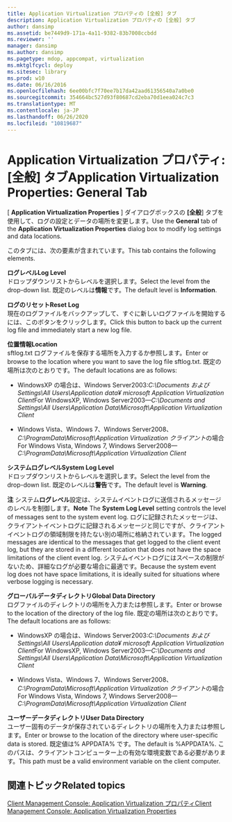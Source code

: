 ```yaml
---
title: Application Virtualization プロパティの [全般] タブ
description: Application Virtualization プロパティの [全般] タブ
author: dansimp
ms.assetid: be7449d9-171a-4a11-9382-83b7008ccbdd
ms.reviewer: ''
manager: dansimp
ms.author: dansimp
ms.pagetype: mdop, appcompat, virtualization
ms.mktglfcycl: deploy
ms.sitesec: library
ms.prod: w10
ms.date: 06/16/2016
ms.openlocfilehash: 6ee00bfc7f70ee7b17da42aad61356540a7a0be0
ms.sourcegitcommit: 354664bc527d93f80687cd2eba70d1eea024c7c3
ms.translationtype: MT
ms.contentlocale: ja-JP
ms.lasthandoff: 06/26/2020
ms.locfileid: "10819687"
---
```

# <span data-ttu-id="1e911-103">Application Virtualization プロパティ: [全般] タブ</span><span class="sxs-lookup"><span data-stu-id="1e911-103">Application Virtualization Properties: General Tab</span></span>


<span data-ttu-id="1e911-104">[ **Application Virtualization Properties** ] ダイアログボックスの **[全般**] タブを使用して、ログの設定とデータの場所を変更します。</span><span class="sxs-lookup"><span data-stu-id="1e911-104">Use the **General** tab of the **Application Virtualization Properties** dialog box to modify log settings and data locations.</span></span>

<span data-ttu-id="1e911-105">このタブには、次の要素が含まれています。</span><span class="sxs-lookup"><span data-stu-id="1e911-105">This tab contains the following elements.</span></span>

<a href="" id="log-level"></a>**<span data-ttu-id="1e911-106">ログレベル</span><span class="sxs-lookup"><span data-stu-id="1e911-106">Log Level</span></span>**  
<span data-ttu-id="1e911-107">ドロップダウンリストからレベルを選択します。</span><span class="sxs-lookup"><span data-stu-id="1e911-107">Select the level from the drop-down list.</span></span> <span data-ttu-id="1e911-108">既定のレベルは**情報**です。</span><span class="sxs-lookup"><span data-stu-id="1e911-108">The default level is **Information**.</span></span>

<a href="" id="reset-log"></a>**<span data-ttu-id="1e911-109">ログのリセット</span><span class="sxs-lookup"><span data-stu-id="1e911-109">Reset Log</span></span>**  
<span data-ttu-id="1e911-110">現在のログファイルをバックアップして、すぐに新しいログファイルを開始するには、このボタンをクリックします。</span><span class="sxs-lookup"><span data-stu-id="1e911-110">Click this button to back up the current log file and immediately start a new log file.</span></span>

<a href="" id="location"></a>**<span data-ttu-id="1e911-111">位置情報</span><span class="sxs-lookup"><span data-stu-id="1e911-111">Location</span></span>**  
<span data-ttu-id="1e911-112">sftlog.txt ログファイルを保存する場所を入力するか参照します。</span><span class="sxs-lookup"><span data-stu-id="1e911-112">Enter or browse to the location where you want to save the log file sftlog.txt.</span></span> <span data-ttu-id="1e911-113">既定の場所は次のとおりです。</span><span class="sxs-lookup"><span data-stu-id="1e911-113">The default locations are as follows:</span></span>

-   <span data-ttu-id="1e911-114">WindowsXP の場合は、Windows Server2003:*C:\\Documents および Settings\\All Users\\Application data¥ microsoft Application Virtualization Client*</span><span class="sxs-lookup"><span data-stu-id="1e911-114">For WindowsXP, Windows Server2003—*C:\\Documents and Settings\\All Users\\Application Data\\Microsoft\\Application Virtualization Client*</span></span>

-   <span data-ttu-id="1e911-115">Windows Vista、Windows 7、Windows Server2008、*C:\\ProgramData\\Microsoft\\Application Virtualization クライアント*の場合</span><span class="sxs-lookup"><span data-stu-id="1e911-115">For Windows Vista, Windows 7, Windows Server2008—*C:\\ProgramData\\Microsoft\\Application Virtualization Client*</span></span>

<a href="" id="system-log-level"></a>**<span data-ttu-id="1e911-116">システムログレベル</span><span class="sxs-lookup"><span data-stu-id="1e911-116">System Log Level</span></span>**  
<span data-ttu-id="1e911-117">ドロップダウンリストからレベルを選択します。</span><span class="sxs-lookup"><span data-stu-id="1e911-117">Select the level from the drop-down list.</span></span> <span data-ttu-id="1e911-118">既定のレベルは**警告**です。</span><span class="sxs-lookup"><span data-stu-id="1e911-118">The default level is **Warning**.</span></span>

<span data-ttu-id="1e911-119">**注** システム**ログレベル**設定は、システムイベントログに送信されるメッセージのレベルを制御します。</span><span class="sxs-lookup"><span data-stu-id="1e911-119">**Note** The **System Log Level** setting controls the level of messages sent to the system event log.</span></span> <span data-ttu-id="1e911-120">ログに記録されたメッセージは、クライアントイベントログに記録されるメッセージと同じですが、クライアントイベントログの領域制限を持たない別の場所に格納されています。</span><span class="sxs-lookup"><span data-stu-id="1e911-120">The logged messages are identical to the messages that get logged to the client event log, but they are stored in a different location that does not have the space limitations of the client event log.</span></span> <span data-ttu-id="1e911-121">システムイベントログにはスペースの制限がないため、詳細なログが必要な場合に最適です。</span><span class="sxs-lookup"><span data-stu-id="1e911-121">Because the system event log does not have space limitations, it is ideally suited for situations where verbose logging is necessary.</span></span>

 

<a href="" id="global-data-directory"></a>**<span data-ttu-id="1e911-122">グローバルデータディレクトリ</span><span class="sxs-lookup"><span data-stu-id="1e911-122">Global Data Directory</span></span>**  
<span data-ttu-id="1e911-123">ログファイルのディレクトリの場所を入力または参照します。</span><span class="sxs-lookup"><span data-stu-id="1e911-123">Enter or browse to the location of the directory of the log file.</span></span> <span data-ttu-id="1e911-124">既定の場所は次のとおりです。</span><span class="sxs-lookup"><span data-stu-id="1e911-124">The default locations are as follows:</span></span>

-   <span data-ttu-id="1e911-125">WindowsXP の場合は、Windows Server2003:*C:\\Documents および Settings\\All Users\\Application data¥ microsoft Application Virtualization Client*</span><span class="sxs-lookup"><span data-stu-id="1e911-125">For WindowsXP, Windows Server2003—*C:\\Documents and Settings\\All Users\\Application Data\\Microsoft\\Application Virtualization Client*</span></span>

-   <span data-ttu-id="1e911-126">Windows Vista、Windows 7、Windows Server2008、*C:\\ProgramData\\Microsoft\\Application Virtualization クライアント*の場合</span><span class="sxs-lookup"><span data-stu-id="1e911-126">For Windows Vista, Windows 7, Windows Server2008—*C:\\ProgramData\\Microsoft\\Application Virtualization Client*</span></span>

<a href="" id="user-data-directory"></a>**<span data-ttu-id="1e911-127">ユーザーデータディレクトリ</span><span class="sxs-lookup"><span data-stu-id="1e911-127">User Data Directory</span></span>**  
<span data-ttu-id="1e911-128">ユーザー固有のデータが保存されているディレクトリの場所を入力または参照します。</span><span class="sxs-lookup"><span data-stu-id="1e911-128">Enter or browse to the location of the directory where user-specific data is stored.</span></span> <span data-ttu-id="1e911-129">既定値は% APPDATA% です。</span><span class="sxs-lookup"><span data-stu-id="1e911-129">The default is %APPDATA%.</span></span> <span data-ttu-id="1e911-130">このパスは、クライアントコンピューター上の有効な環境変数である必要があります。</span><span class="sxs-lookup"><span data-stu-id="1e911-130">This path must be a valid environment variable on the client computer.</span></span>

## <span data-ttu-id="1e911-131">関連トピック</span><span class="sxs-lookup"><span data-stu-id="1e911-131">Related topics</span></span>


[<span data-ttu-id="1e911-132">Client Management Console: Application Virtualization プロパティ</span><span class="sxs-lookup"><span data-stu-id="1e911-132">Client Management Console: Application Virtualization Properties</span></span>](client-management-console-application-virtualization-properties.md)

 

 





